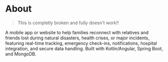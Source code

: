 # About

> This is completly broken and fully doesn't work!!

A mobile app or website to help families reconnect with relatives and friends lost during natural disasters, health crises, or major incidents, featuring real-time tracking, emergency check-ins, notifications, hospital integration, and secure data handling. Built with Kotlin/Angular, Spring Boot, and MongoDB.
